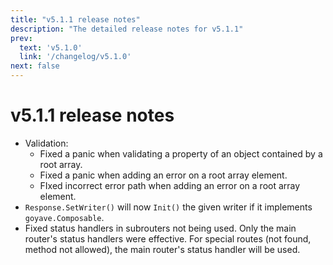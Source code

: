 ```yaml
---
title: "v5.1.1 release notes"
description: "The detailed release notes for v5.1.1"
prev:
  text: 'v5.1.0'
  link: '/changelog/v5.1.0'
next: false
---
```


# v5.1.1 release notes

- Validation:
	- Fixed a panic when validating a property of an object contained by a root array.
	- Fixed a panic when adding an error on a root array element.
	- FIxed incorrect error path when adding an error on a root array element.
- `Response.SetWriter()` will now `Init()` the given writer if it implements `goyave.Composable`.
- Fixed status handlers in subrouters not being used. Only the main router's status handlers were effective. For special routes (not found, method not allowed), the main router's status handler will be used.